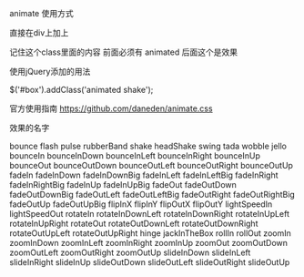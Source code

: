 animate 使用方式
<link rel="stylesheet" href="../../lib/animate.css">

直接在div上加上

<div class="animated shake" id="box">

</div>

记住这个class里面的内容 前面必须有 animated  后面这个是效果 

使用jQuery添加的用法

$('#box').addClass('animated shake');

官方使用指南
https://github.com/daneden/animate.css

效果的名字


bounce
flash
pulse
rubberBand
shake
headShake
swing
tada
wobble
jello
bounceIn
bounceInDown
bounceInLeft
bounceInRight
bounceInUp
bounceOut
bounceOutDown
bounceOutLeft
bounceOutRight
bounceOutUp
fadeIn
fadeInDown
fadeInDownBig
fadeInLeft
fadeInLeftBig
fadeInRight
fadeInRightBig
fadeInUp
fadeInUpBig
fadeOut
fadeOutDown
fadeOutDownBig
fadeOutLeft
fadeOutLeftBig
fadeOutRight
fadeOutRightBig
fadeOutUp
fadeOutUpBig
flipInX
flipInY
flipOutX
flipOutY
lightSpeedIn
lightSpeedOut
rotateIn
rotateInDownLeft
rotateInDownRight
rotateInUpLeft
rotateInUpRight
rotateOut
rotateOutDownLeft
rotateOutDownRight
rotateOutUpLeft
rotateOutUpRight
hinge
jackInTheBox
rollIn
rollOut
zoomIn
zoomInDown
zoomInLeft
zoomInRight
zoomInUp
zoomOut
zoomOutDown
zoomOutLeft
zoomOutRight
zoomOutUp
slideInDown
slideInLeft
slideInRight
slideInUp
slideOutDown
slideOutLeft
slideOutRight
slideOutUp